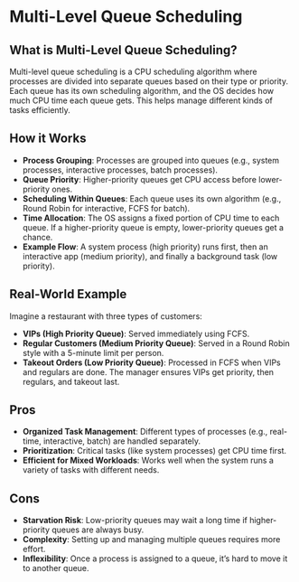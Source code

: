 # Multi-Level Queue Scheduling

## What is Multi-Level Queue Scheduling?
Multi-level queue scheduling is a CPU scheduling algorithm where processes are divided into separate queues based on their type or priority. Each queue has its own scheduling algorithm, and the OS decides how much CPU time each queue gets. This helps manage different kinds of tasks efficiently.

## How it Works
- **Process Grouping**: Processes are grouped into queues (e.g., system processes, interactive processes, batch processes).
- **Queue Priority**: Higher-priority queues get CPU access before lower-priority ones.
- **Scheduling Within Queues**: Each queue uses its own algorithm (e.g., Round Robin for interactive, FCFS for batch).
- **Time Allocation**: The OS assigns a fixed portion of CPU time to each queue. If a higher-priority queue is empty, lower-priority queues get a chance.
- **Example Flow**: A system process (high priority) runs first, then an interactive app (medium priority), and finally a background task (low priority).

## Real-World Example
Imagine a restaurant with three types of customers:
- **VIPs (High Priority Queue)**: Served immediately using FCFS.
- **Regular Customers (Medium Priority Queue)**: Served in a Round Robin style with a 5-minute limit per person.
- **Takeout Orders (Low Priority Queue)**: Processed in FCFS when VIPs and regulars are done.
The manager ensures VIPs get priority, then regulars, and takeout last.

## Pros
- **Organized Task Management**: Different types of processes (e.g., real-time, interactive, batch) are handled separately.
- **Prioritization**: Critical tasks (like system processes) get CPU time first.
- **Efficient for Mixed Workloads**: Works well when the system runs a variety of tasks with different needs.

## Cons
- **Starvation Risk**: Low-priority queues may wait a long time if higher-priority queues are always busy.
- **Complexity**: Setting up and managing multiple queues requires more effort.
- **Inflexibility**: Once a process is assigned to a queue, it’s hard to move it to another queue.

